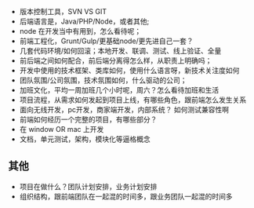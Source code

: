 - 版本控制工具，SVN   VS    GIT
- 后端语言是，Java/PHP/Node，或者其他;
- node 在开发当中有用到，怎么看待呢；
- 前端工程化，Grunt/Gulp/更基础node/更先进自己一套？
- 几套代码环境/如何回滚；本地开发、联调、测试、线上验证、全量
- 前后端之间如何配合，前后端分离得怎么样，从职责上明确吗；
- 开发中使用的技术框架、类库如何，使用什么语言呀，新技术关注度如何
- 团队氛围/公司氛围，技术氛围如何，什么驱动的公司；
- 加班文化，平均一周加班几个小时呢，周六？怎么看待加班和生活
- 项目流程，从需求如何发起到项目上线，有哪些角色，跟前端怎么发生关系
- 面向无线开发，pc开发，商家端开发，内部系统？ 如何测试兼容性啊
- 前端如何经历一个完整的项目，有哪些部分？
- 在 window OR mac 上开发
- 文档，单元测试，架构，模块化等逼格概念

## 其他



- 项目在做什么？团队计划安排，业务计划安排
- 组织结构，跟前端团队在一起混的时间多，跟业务团队一起混的时间多